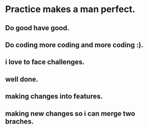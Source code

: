 # Practice makes a man perfect.
## Do good have good.
## Do coding more coding and more coding :).
## i love to face challenges.
## well done.
## making changes into features.

## making new changes so i can merge two braches.